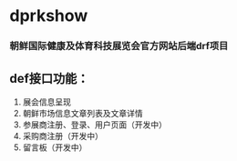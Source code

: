 # dprkshow
### 朝鲜国际健康及体育科技展览会官方网站后端drf项目

## def接口功能：
1. 展会信息呈现
2. 朝鲜市场信息文章列表及文章详情
3. 参展商注册、登录、用户页面（开发中）
4. 采购商注册（开发中）
5. 留言板（开发中）
